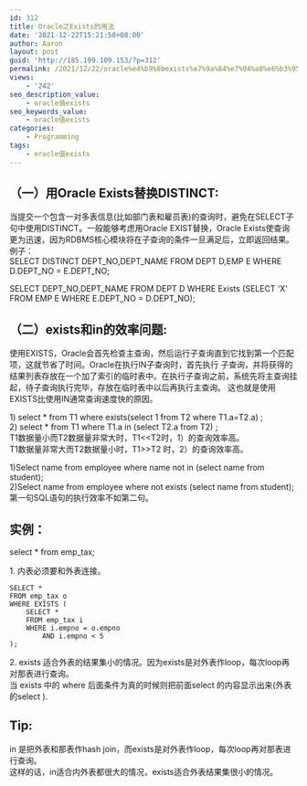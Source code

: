 ```yaml
---
id: 312
title: Oracle之Exists的用法
date: '2021-12-22T15:21:50+08:00'
author: Aaron
layout: post
guid: 'http://185.199.109.153/?p=312'
permalink: /2021/12/22/oracle%e4%b9%8bexists%e7%9a%84%e7%94%a8%e6%b3%95/
views:
    - '242'
seo_description_value:
    - oracle值exists
seo_keywords_value:
    - oracle值exists
categories:
    - Programming
tags:
    - oracle值exists
---
```


## （一）用Oracle Exists替换DISTINCT:

当提交一个包含一对多表信息(比如部门表和雇员表)的查询时，避免在SELECT子句中使用DISTINCT。一般能够考虑用Oracle EXIST替换，Oracle Exists使查询更为迅速，因为RDBMS核心模块将在子查询的条件一旦满足后，立即返回结果。  
例子：  
SELECT DISTINCT DEPT\_NO,DEPT\_NAME FROM DEPT D,EMP E WHERE D.DEPT\_NO = E.DEPT\_NO;

SELECT DEPT\_NO,DEPT\_NAME FROM DEPT D WHERE Exists (SELECT ‘X' FROM EMP E WHERE E.DEPT\_NO = D.DEPT\_NO);

## **（二）exists和in的效率问题:**

使用EXISTS，Oracle会首先检查主查询，然后运行子查询直到它找到第一个匹配项，这就节省了时间。Oracle在执行IN子查询时，首先执行 子查询，并将获得的结果列表存放在一个加了索引的临时表中。在执行子查询之前，系统先将主查询挂起，待子查询执行完毕，存放在临时表中以后再执行主查询。 这也就是使用EXISTS比使用IN通常查询速度快的原因。

1\) select \* from T1 where exists(select 1 from T2 where T1.a=T2.a) ;  
2\) select \* from T1 where T1.a in (select T2.a from T2) ;  
T1数据量小而T2数据量非常大时，T1&lt;&lt;T2时，1）的查询效率高。  
T1数据量非常大而T2数据量小时，T1&gt;&gt;T2 时，2）的查询效率高。

1)Select name from employee where name not in (select name from student);  
2)Select name from employee where not exists (select name from student);  
第一句SQL语句的执行效率不如第二句。

## 实例：

select \* from emp\_tax;

1\. 内表必须要和外表连接。

```
SELECT *
FROM emp_tax o
WHERE EXISTS (
	SELECT *
	FROM emp_tax i
	WHERE i.empno = o.empno
		AND i.empno < 5
);
```

2\. exists 适合外表的结果集小的情况。因为exists是对外表作loop，每次loop再对那表进行查询。  
当 exists 中的 where 后面条件为真的时候则把前面select 的内容显示出来(外表的select ).

## Tip:

in 是把外表和那表作hash join，而exists是对外表作loop，每次loop再对那表进行查询。  
这样的话，in适合内外表都很大的情况，exists适合外表结果集很小的情况。